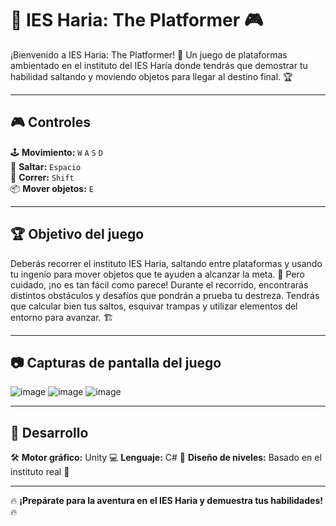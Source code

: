 # 🏫 IES Haria: The Platformer 🎮

¡Bienvenido a IES Haria: The Platformer! 🎉 Un juego de plataformas ambientado en el instituto del IES Haría donde tendrás que demostrar tu habilidad saltando y moviendo objetos para llegar al destino final. 🏆

---

## 🎮 Controles

🕹️ **Movimiento:** `W` `A` `S` `D`  
🦘 **Saltar:** `Espacio`  
🏃 **Correr:** `Shift`  
📦 **Mover objetos:** `E`  

---

## 🏆 Objetivo del juego

Deberás recorrer el instituto IES Haria, saltando entre plataformas y usando tu ingenio para mover objetos que te ayuden a alcanzar la meta. 🚀 Pero cuidado, ¡no es tan fácil como parece!
Durante el recorrido, encontrarás distintos obstáculos y desafíos que pondrán a prueba tu destreza. Tendrás que calcular bien tus saltos, esquivar trampas y utilizar elementos del entorno para avanzar. 🏗️

---

## 📷 Capturas de pantalla del juego
![image](https://github.com/user-attachments/assets/de363522-cbb2-4591-b6ae-4ce5167ba2f8)
![image](https://github.com/user-attachments/assets/ea38e321-bbed-4d48-9d31-504c07875ecc)
![image](https://github.com/user-attachments/assets/62782ae8-bdc0-4866-9ed5-c04af3fcb759)

---

## 🔧 Desarrollo
🛠️ **Motor gráfico:** Unity
💻 **Lenguaje:** C#
🎨 **Diseño de niveles:** Basado en el instituto real 🏫

---

🔥 **¡Prepárate para la aventura en el IES Haria y demuestra tus habilidades!** 🔥
